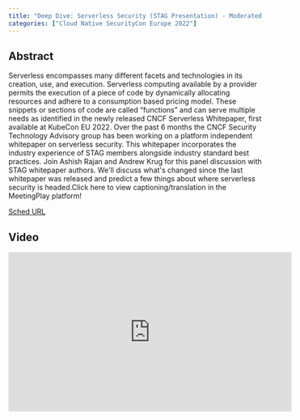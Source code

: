 ```yaml
---
title: "Deep Dive: Serverless Security (STAG Presentation) - Moderated by Andrew J Krug, Datadog; Ragashree M C, Nokia; Ashish Rajan, CISO & Ariel Shuper, Cisco"
categories: ["Cloud Native SecurityCon Europe 2022"]
---
```


## Abstract

Serverless encompasses many different facets and technologies in its creation, use, and execution. Serverless computing available by a provider permits the execution of a piece of code by dynamically allocating resources and adhere to a consumption based pricing model. These snippets or sections of code are called “functions” and can serve multiple needs as identified in the newly released CNCF Serverless Whitepaper, first available at KubeCon EU 2022. Over the past 6 months the CNCF Security Technology Advisory group has been working on a platform independent whitepaper on serverless security. This whitepaper incorporates the industry experience of STAG members alongside industry standard best practices. Join Ashish Rajan and Andrew Krug for this panel discussion with STAG whitepaper authors. We'll discuss what's changed since the last whitepaper was released and predict a few things about where serverless security is headed.Click here to view captioning/translation in the MeetingPlay platform!

[Sched URL](https://cloudnativesecurityconeu22.sched.com/event/781abb72b113ee974f217a8561af1ba7)

## Video

<iframe width='560' height='315' src='https://www.youtube.com/embed/bKx6dZ-N1jk' frameborder='0' allow='accelerometer; autoplay; encrypted-media; gyroscope; picture-in-picture' allowfullscreen></iframe>
